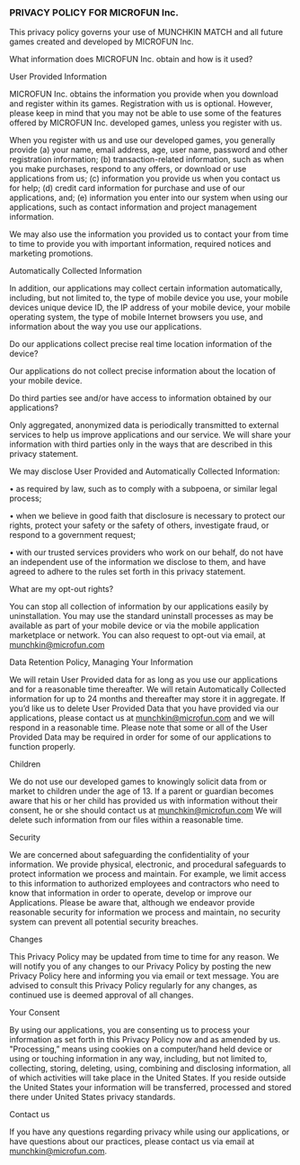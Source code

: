  

### PRIVACY POLICY FOR MICROFUN Inc.

  

This privacy policy governs your use of MUNCHKIN MATCH and all future games
created and developed by MICROFUN Inc.

  

What information does MICROFUN Inc. obtain and how is it used?

User Provided Information

MICROFUN Inc. obtains the information you provide when you download and
register within its games. Registration with us is optional. However, please
keep in mind that you may not be able to use some of the features offered by
MICROFUN Inc. developed games, unless you register with us.

  

When you register with us and use our developed games, you generally provide
(a) your name, email address, age, user name, password and other registration
information; (b) transaction-related information, such as when you make
purchases, respond to any offers, or download or use applications from us; (c)
information you provide us when you contact us for help; (d) credit card
information for purchase and use of our applications, and; (e) information you
enter into our system when using our applications, such as contact information
and project management information.

We may also use the information you provided us to contact your from time to
time to provide you with important information, required notices and marketing
promotions.

  

Automatically Collected Information

In addition, our applications may collect certain information automatically,
including, but not limited to, the type of mobile device you use, your mobile
devices unique device ID, the IP address of your mobile device, your mobile
operating system, the type of mobile Internet browsers you use, and
information about the way you use our applications.

  

Do our applications collect precise real time location information of the
device?

Our applications do not collect precise information about the location of your
mobile device.

  

Do third parties see and/or have access to information obtained by our
applications?

Only aggregated, anonymized data is periodically transmitted to external
services to help us improve applications and our service. We will share your
information with third parties only in the ways that are described in this
privacy statement.

  

We may disclose User Provided and Automatically Collected Information:

• as required by law, such as to comply with a subpoena, or similar legal
process;

• when we believe in good faith that disclosure is necessary to protect our
rights, protect your safety or the safety of others, investigate fraud, or
respond to a government request;

• with our trusted services providers who work on our behalf, do not have an
independent use of the information we disclose to them, and have agreed to
adhere to the rules set forth in this privacy statement.

  

What are my opt-out rights?

You can stop all collection of information by our applications easily by
uninstallation. You may use the standard uninstall processes as may be
available as part of your mobile device or via the mobile application
marketplace or network. You can also request to opt-out via email, at
munchkin@microfun.com

  

Data Retention Policy, Managing Your Information

We will retain User Provided data for as long as you use our applications and
for a reasonable time thereafter. We will retain Automatically Collected
information for up to 24 months and thereafter may store it in aggregate. If
you’d like us to delete User Provided Data that you have provided via our
applications, please contact us at munchkin@microfun.com and we will respond
in a reasonable time. Please note that some or all of the User Provided Data
may be required in order for some of our applications to function properly.

  

Children

We do not use our developed games to knowingly solicit data from or market to
children under the age of 13. If a parent or guardian becomes aware that his
or her child has provided us with information without their consent, he or she
should contact us at munchkin@microfun.com We will delete such information
from our files within a reasonable time.

  

Security

We are concerned about safeguarding the confidentiality of your information.
We provide physical, electronic, and procedural safeguards to protect
information we process and maintain. For example, we limit access to this
information to authorized employees and contractors who need to know that
information in order to operate, develop or improve our Applications. Please
be aware that, although we endeavor provide reasonable security for
information we process and maintain, no security system can prevent all
potential security breaches.

  

Changes

This Privacy Policy may be updated from time to time for any reason. We will
notify you of any changes to our Privacy Policy by posting the new Privacy
Policy here and informing you via email or text message. You are advised to
consult this Privacy Policy regularly for any changes, as continued use is
deemed approval of all changes.

  

Your Consent

By using our applications, you are consenting us to process your information
as set forth in this Privacy Policy now and as amended by us. "Processing,”
means using cookies on a computer/hand held device or using or touching
information in any way, including, but not limited to, collecting, storing,
deleting, using, combining and disclosing information, all of which activities
will take place in the United States. If you reside outside the United States
your information will be transferred, processed and stored there under United
States privacy standards.

  

Contact us

If you have any questions regarding privacy while using our applications, or
have questions about our practices, please contact us via email at
munchkin@microfun.com.

